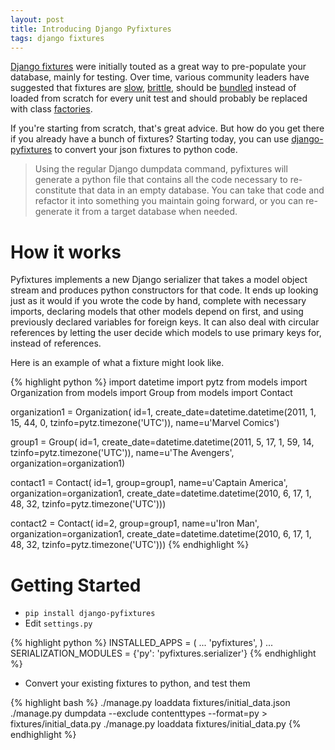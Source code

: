 ```yaml
---
layout: post
title: Introducing Django Pyfixtures
tags: django fixtures
---
```


[Django fixtures](https://docs.djangoproject.com/en/dev/howto/initial-data/) were initially touted as a great way to pre-populate your database, mainly for testing. Over time, various community leaders have suggested that fixtures are [slow](http://pyvideo.org/video/699/testing-and-django), [brittle](http://lincolnloop.com/blog/2012/may/3/fixtures-and-factories/), should be [bundled](http://nedbatchelder.com/blog/201206/tldw_speedily_practical_largescale_tests.html) instead of loaded from scratch for every unit test and should probably be replaced with class [factories](https://github.com/dnerdy/factory_boy).

If you're starting from scratch, that's great advice. But how do you get there if you already have a bunch of fixtures? Starting today, you can use [django-pyfixtures](https://github.com/chase-seibert/django-pyfixtures) to convert your json fixtures to python code.

> Using the regular Django dumpdata command, pyfixtures will generate a python file that contains all the code necessary to re-constitute that data in an empty database. You can take that code and refactor it into something you maintain going forward, or you can re-generate it from a target database when needed.

# How it works

Pyfixtures implements a new Django serializer that takes a model object stream and produces python constructors for that code. It ends up looking just as it would if you wrote the code by hand, complete with necessary imports, declaring models that other models depend on first, and using previously declared variables for foreign keys. It can also deal with circular references by letting the user decide which models to use primary keys for, instead of references.

Here is an example of what a fixture might look like.

{% highlight python %}
import datetime
import pytz
from models import Organization
from models import Group
from models import Contact


organization1 = Organization(
    id=1,
    create_date=datetime.datetime(2011, 1, 15, 44, 0, tzinfo=pytz.timezone('UTC')),
    name=u'Marvel Comics')

group1 = Group(
    id=1,
    create_date=datetime.datetime(2011, 5, 17, 1, 59, 14, tzinfo=pytz.timezone('UTC')),
    name=u'The Avengers',
    organization=organization1)

contact1 = Contact(
    id=1,
    group=group1,
    name=u'Captain America',
    organization=organization1,
    create_date=datetime.datetime(2010, 6, 17, 1, 48, 32, tzinfo=pytz.timezone('UTC')))

contact2 = Contact(
    id=2,
    group=group1,
    name=u'Iron Man',
    organization=organization1,
    create_date=datetime.datetime(2010, 6, 17, 1, 48, 32, tzinfo=pytz.timezone('UTC')))
{% endhighlight %}

# Getting Started

- `pip install django-pyfixtures`
- Edit `settings.py`

{% highlight python %}
INSTALLED_APPS = (
    ...
    'pyfixtures',
    )
...
SERIALIZATION_MODULES = {'py': 'pyfixtures.serializer'}
{% endhighlight %}

- Convert your existing fixtures to python, and test them

{% highlight bash %}
./manage.py loaddata fixtures/initial_data.json
./manage.py dumpdata --exclude contenttypes --format=py > fixtures/initial_data.py
./manage.py loaddata fixtures/initial_data.py
{% endhighlight %}

